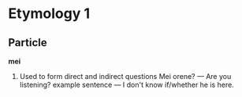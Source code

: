 # Etymology 1
## Particle
**mei**
1. Used to form direct and indirect questions
		Mei orene? — Are you listening?
		example sentence — I don't know if/whether he is here.